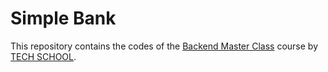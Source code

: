 # Simple Bank

This repository contains the codes of the [Backend Master Class](https://bit.ly/backendmaster) course by [TECH SCHOOL](https://bit.ly/m/techschool).